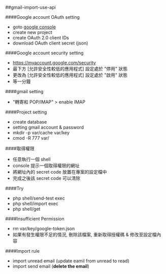 ##gmail-import-use-api

####Google account OAuth setting
- goto [google console](https://console.developers.google.com/apis/credentials)
- create new project
- create OAuth 2.0 client IDs
- download OAuth client secret (json)

####Google account security setting
- https://myaccount.google.com/security
- 最下方 [允許安全性較低的應用程式] 設定處於 "停用" 狀態
- 更改為 [允許安全性較低的應用程式] 設定處於 "啟用" 狀態
- 等一分鐘

####gmail setting
- "轉寄和 POP/IMAP" > enable IMAP

####Project setting
- create database
- setting gmail account & password
- mkdir -p var/cache var/key
- cmod -R 777 var/

####取得權限
- 任意執行一個 shell
- console 提示一個取得權限的網址
- 將網址內的 secret code 放置在專案的設定檔中
- 完成之後該 secret code 可以清除

####Try
- php shell/send-test exec
- php shell/import exec
- php shell/get

####Insufficient Permission
- rm var/key/google-token.json
- 如果有發生權限不足的情況, 刪除該檔案, 重新取得授權碼 & 修改至設定檔內容

####Import rule
- import unread email (update eamil from unread to read)
- import send email (<strong>delete the email</strong>)
